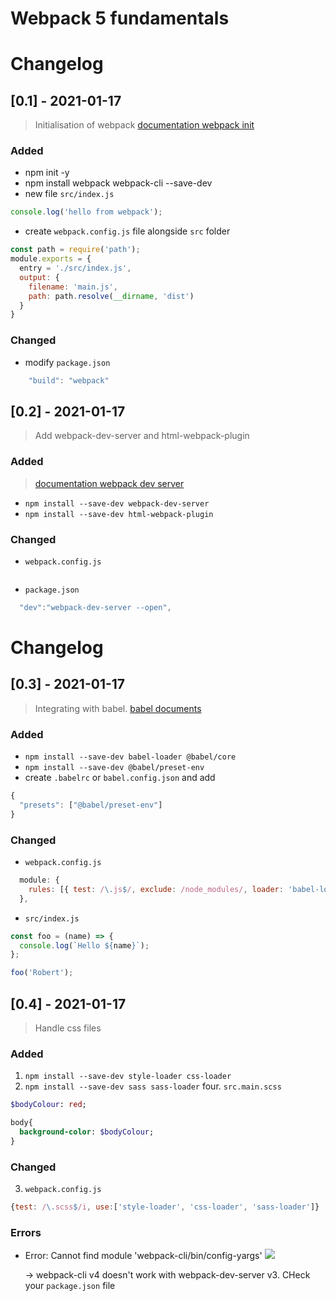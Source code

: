 # Webpack 5 fundamentals

# Changelog

## [0.1] - 2021-01-17

> Initialisation of webpack [documentation webpack init](https://webpack.js.org/guides/development/#using-webpack-dev-server)

### Added

- npm init -y
- npm install webpack webpack-cli --save-dev
- new file `src/index.js`

```javascript
console.log('hello from webpack');
```

- create `webpack.config.js` file alongside `src` folder

```javascript
const path = require('path');
module.exports = {
  entry = './src/index.js',
  output: {
    filename: 'main.js',
    path: path.resolve(__dirname, 'dist')
  }
}
```

### Changed

- modify `package.json`

```javascript
    "build": "webpack"
```

## [0.2] - 2021-01-17

> Add webpack-dev-server and html-webpack-plugin

### Added

> [documentation webpack dev server](https://webpack.js.org/guides/development/#using-webpack-dev-server)

- `npm install --save-dev webpack-dev-server`
- `npm install --save-dev html-webpack-plugin`

### Changed

- `webpack.config.js`

```javascript

```

- `package.json`

```javascript
  "dev":"webpack-dev-server --open",
```

# Changelog

## [0.3] - 2021-01-17

> Integrating with babel. [babel documents](https://babeljs.io/setup#installation)

### Added

- `npm install --save-dev babel-loader @babel/core`
- `npm install --save-dev @babel/preset-env`
- create `.babelrc` or `babel.config.json` and add

```javascript
{
  "presets": ["@babel/preset-env"]
}
```

### Changed

- `webpack.config.js`

```javascript
  module: {
    rules: [{ test: /\.js$/, exclude: /node_modules/, loader: 'babel-loader' }],
  },
```

- `src/index.js`

```javascript
const foo = (name) => {
  console.log(`Hello ${name}`);
};

foo('Robert');
```

## [0.4] - 2021-01-17

> Handle css files []()

### Added

1. `npm install --save-dev style-loader css-loader`
2. `npm install --save-dev sass sass-loader`
   four. `src.main.scss`

```sass
$bodyColour: red;

body{
  background-color: $bodyColour;
}
```

### Changed

3. `webpack.config.js`

```javascript
{test: /\.scss$/i, use:['style-loader', 'css-loader', 'sass-loader']}
```

### Errors

- Error: Cannot find module 'webpack-cli/bin/config-yargs'
  ![](./assets/img/err_1png)

  -> webpack-cli v4 doesn't work with webpack-dev-server v3. CHeck your `package.json` file
